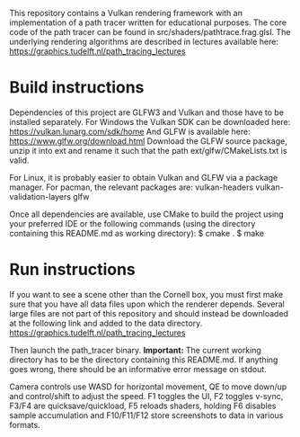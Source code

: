 This repository contains a Vulkan rendering framework with an implementation of a path tracer written for educational purposes.
The core code of the path tracer can be found in src/shaders/pathtrace.frag.glsl.
The underlying rendering algorithms are described in lectures available here:
https://graphics.tudelft.nl/path_tracing_lectures


# Build instructions

Dependencies of this project are GLFW3 and Vulkan and those have to be installed separately.
For Windows the Vulkan SDK can be downloaded here:
https://vulkan.lunarg.com/sdk/home
And GLFW is available here:
https://www.glfw.org/download.html
Download the GLFW source package, unzip it into ext and rename it such that the path ext/glfw/CMakeLists.txt is valid.

For Linux, it is probably easier to obtain Vulkan and GLFW via a package manager.
For pacman, the relevant packages are: vulkan-headers vulkan-validation-layers glfw

Once all dependencies are available, use CMake to build the project using your preferred IDE or the following commands (using the directory containing this README.md as working directory):
$ cmake .
$ make


# Run instructions

If you want to see a scene other than the Cornell box, you must first make sure that you have all data files upon which the renderer depends.
Several large files are not part of this repository and should instead be downloaded at the following link and added to the data directory.
https://graphics.tudelft.nl/path_tracing_lectures

Then launch the path_tracer binary.
**Important:** The current working directory has to be the directory containing this README.md.
If anything goes wrong, there should be an informative error message on stdout.

Camera controls use WASD for horizontal movement, QE to move down/up and control/shift to adjust the speed. F1 toggles the UI, F2 toggles v-sync, F3/F4 are quicksave/quickload, F5 reloads shaders, holding F6 disables sample accumulation and F10/F11/F12 store screenshots to data in various formats.
